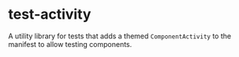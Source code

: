 # test-activity

A utility library for tests that adds a themed `ComponentActivity` to the manifest to allow
testing components.
